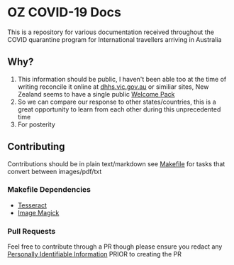 # OZ COVID-19 Docs

This is a repository for various documentation received throughout the COVID quarantine program for International travellers arriving in Australia

## Why?

1. This information should be public, I haven't been able too at the time of writing reconcile it online at [dhhs.vic.gov.au](https://www.dhhs.vic.gov.au/) or similiar sites, New Zealand seems to have a single public [Welcome Pack](https://covid19.govt.nz/assets/resources/miq-travellers/mif_welcome-pack.pdf)
2. So we can compare our response to other states/countries, this is a great opportunity to learn from each other during
   this unprecedented time
3. For posterity

## Contributing

Contributions should be in plain text/markdown see [Makefile](./Makefile) for tasks that convert between images/pdf/txt

### Makefile Dependencies

* [Tesseract](https://github.com/tesseract-ocr/tesseract)
* [Image Magick](https://imagemagick.org/index.php)

### Pull Requests

Feel free to contribute through a PR though please ensure you redact any [Personally
Identifiable Information](https://en.wikipedia.org/wiki/Personal_data#Australia)
PRIOR to creating the PR

